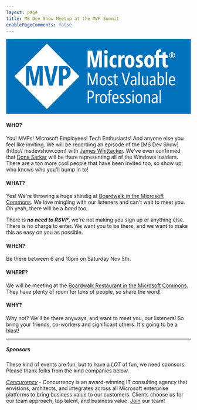 ```yaml
---
layout: page
title: MS Dev Show Meetup at the MVP Summit
enablePageComments: false 
---
```


![Microsoft MVP Logo](MVP.png)

#### WHO?

You! MVPs! Microsoft Employees! Tech Enthusiasts! And anyone else you feel like inviting. We will be recording an episode of the [MS Dev Show](http:// msdevshow.com) with [James Whittacker](https://news.microsoft.com/stories/people/james-whittaker.html). We've even confirmed that [Dona Sarkar](https://news.microsoft.com/stories/people/dona-sarkar.html) will be there representing all of the Windows Insiders. There are a ton more cool people that have been invited too, so show up, who knows who you'll bump in to!

#### WHAT?

Yes! We're throwing a huge shindig at [Boardwalk in the Microsoft Commons](https://www.google.com/maps/place/Boardwalk+by+Maria+Hines/@47.6440536,-122.1381852,20z/data=!4m12!1m6!3m5!1s0x0:0x27c3343b0b6b0f42!2sMicrosoft+-+The+Commons!8m2!3d47.6445161!4d-122.1368122!3m4!1s0x0:0x8715af0123d18289!8m2!3d47.644096!4d-122.1378361). We love mingling with our listeners and can't wait to meet you. Oh yeah, there will be a *band* too.

There is ***no need to RSVP***, we're not making you sign up or anything else. There is no charge to enter. We want you to be there, and we want to make this as easy on you as possible. 

#### WHEN?

Be there between 6 and 10pm on Saturday Nov 5th.

#### WHERE?

We will be meeting at the [Boardwalk Restaurant in the Microsoft Commons](https://www.google.com/maps/place/Microsoft+-+The+Commons/@47.6444963,-122.1389577,17z/data=!4m8!1m2!2m1!1s%09+boardwalk+15251+NE+40th+St,+%23B98+Redmond,+Washington+98052!3m4!1s0x0:0x27c3343b0b6b0f42!8m2!3d47.6445161!4d-122.1368122). They have plenty of room for tons of people, so share the word!

#### WHY?

Why not? We'll be there anyways, and want to meet you, our listeners! So bring your friends, co-workers and significant others. It's going to be a blast!

-----------------------------

##### Sponsors

These kind of events are fun, but to have a *LOT* of fun, we need sponsors. Please thank folks from the kind companies below.

*[Concurrency](http://www.concurrency.com/)* - Concurrency is an award-winning IT consulting agency that envisions, architects, and integrates across all Microsoft enterprise platforms to bring business value to our customers. Clients choose us for our team approach, top talent, and business value. [Join](http://www.concurrency.com/why-concurrency/careers) our team!